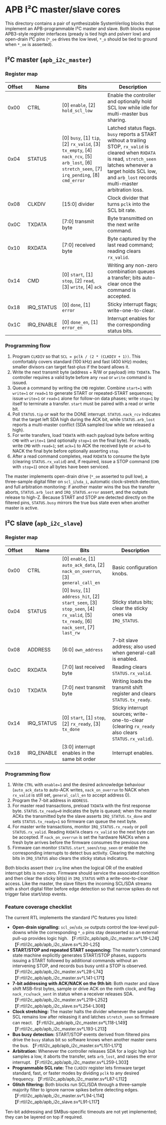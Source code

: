 # APB I²C master/slave cores

This directory contains a pair of synthesizable SystemVerilog blocks that implement an
APB-programmable I²C master and slave. Both blocks expose APB3-style register interfaces
(pready is tied high and pslverr low) and open-drain I²C pins (`*_oe` drives the low level,
`*_o` should be tied to ground when `*_oe` is asserted).

## I²C master (`apb_i2c_master`)

### Register map

| Offset | Name         | Bits                               | Description |
| ------ | ------------ | ---------------------------------- | ----------- |
| 0x00   | CTRL         | [0] `enable`, [2] `hold_scl_low`    | Enable the controller and optionally hold SCL low while idle for multi-master bus sharing. |
| 0x04   | STATUS       | [0] `busy`, [1] `tip`, [2] `rx_valid`, [3] `tx_empty`, [4] `nack_rcv`, [5] `arb_lost`, [6] `stretch_seen`, [7] `irq_pending`, [8] `cmd_error` | Latched status flags. `busy` reports a START without a trailing STOP, `rx_valid` is cleared when `RXDATA` is read, `stretch_seen` latches whenever a target holds SCL low, and `arb_lost` records multi-master arbitration loss. |
| 0x08   | CLKDIV       | [15:0] divider                      | Clock divider that turns `pclk` into the SCL bit rate. |
| 0x0C   | TXDATA       | [7:0] transmit byte                 | Byte transmitted on the next write command. |
| 0x10   | RXDATA       | [7:0] received byte                 | Byte captured by the last read command; reading clears `rx_valid`. |
| 0x14   | CMD          | [0] `start`, [1] `stop`, [2] `read`, [3] `write`, [4] `ack` | Writing any non-zero combination queues a transfer; bits auto-clear once the command is accepted. |
| 0x18   | IRQ_STATUS   | [0] `done`, [1] `error`             | Sticky interrupt flags; write-one-to-clear. |
| 0x1C   | IRQ_ENABLE   | [0] `done_en`, [1] `error_en`       | Interrupt enables for the corresponding status bits. |

### Programming flow

1. Program `CLKDIV` so that `SCL = pclk / (2 * (CLKDIV + 1))`. This comfortably covers standard (100 kHz) and fast (400 kHz) modes; smaller divisors can target fast-plus if the board allows it.
2. Write the next transmit byte (address + R/W or payload) into `TXDATA`. The controller requires a valid byte before any `read` or `write` command is issued.
3. Queue a command by writing the `CMD` register. Combine `start=1` with `write=1` or `read=1` to generate START or repeated-START sequences; issue `write=1` or `read=1` alone for follow-on data phases; write `stop=1` by itself to terminate a transfer. `start` must be paired with a read or write bit.
4. Poll `STATUS.tip` or wait for the DONE interrupt. `STATUS.nack_rcv` indicates that the target left SDA high during the ACK bit, while `STATUS.arb_lost` reports a multi-master conflict (SDA sampled low while we released a high).
5. For write transfers, load `TXDATA` with each payload byte before writing `CMD` with `write=1` (and optionally `stop=1` on the final byte). For reads, write `CMD` with `read=1`; set `ack=1` to ACK the received byte or `ack=0` to NACK the final byte before optionally asserting `stop`.
6. After a read command completes, read `RXDATA` to consume the byte (clearing `STATUS.rx_valid`) and, if required, issue a STOP command (`CMD` with `stop=1`) once all bytes have been serviced.

The master implements open-drain drive (`*_oe` asserted to pull low), a three-sample digital filter on `scl_i`/`sda_i`, automatic clock-stretch detection, and full arbitration monitoring: if another master wins the bus the transfer aborts, `STATUS.arb_lost` and `IRQ_STATUS.error` assert, and the outputs release to high-Z. Because START and STOP are detected directly on the filtered pins, `STATUS.busy` mirrors the true bus state even when another master is active.

## I²C slave (`apb_i2c_slave`)

### Register map

| Offset | Name         | Bits                                                     | Description |
| ------ | ------------ | -------------------------------------------------------- | ----------- |
| 0x00   | CTRL         | [0] `enable`, [1] `auto_ack_data`, [2] `nack_on_overrun`, [3] `general_call_en` | Basic configuration knobs. |
| 0x04   | STATUS       | [0] `busy`, [1] `address_hit`, [2] `start_seen`, [3] `stop_seen`, [4] `rx_valid`, [5] `tx_ready`, [6] `nack_sent`, [7] `last_rw` | Sticky status bits; clear the sticky ones via `IRQ_STATUS`. |
| 0x08   | ADDRESS      | [6:0] `own_address`                                      | 7-bit slave address; also used when general-call is enabled. |
| 0x0C   | RXDATA       | [7:0] last received byte                                 | Reading clears `STATUS.rx_valid`. |
| 0x10   | TXDATA       | [7:0] next transmit byte                                 | Writing loads the transmit shift register and clears `STATUS.tx_ready`. |
| 0x14   | IRQ_STATUS   | [0] `start`, [1] `stop`, [2] `rx_ready`, [3] `tx_done`    | Sticky interrupt sources; write-one-to-clear (clearing `rx_ready` also clears `STATUS.rx_valid`). |
| 0x18   | IRQ_ENABLE   | [3:0] interrupt enables in the same bit order            | Interrupt enables. |

### Programming flow

1. Write `CTRL` with `enable=1` and the desired acknowledge behaviour (`auto_ack_data` to auto-ACK writes, `nack_on_overrun` to NACK when `rx_valid` is still set, `general_call_en` to accept address 0).
2. Program the 7-bit address in `ADDRESS`.
3. For master read transactions, preload `TXDATA` with the first response byte. `STATUS.tx_ready=0` indicates the byte is queued; when the master ACKs the transmitted byte the slave asserts `IRQ_STATUS.tx_done` and sets `STATUS.tx_ready=1` so firmware can queue the next byte.
4. For master write transactions, monitor `IRQ_STATUS.rx_ready` or poll `STATUS.rx_valid`. Reading `RXDATA` clears `rx_valid` so the next byte can be accepted. If `nack_on_overrun` is set the hardware NACKs when a fresh byte arrives before the firmware consumes the previous one.
5. Firmware can monitor `STATUS.start_seen`/`stop_seen` or enable the corresponding interrupts to detect bus activity. Clearing the matching bits in `IRQ_STATUS` also clears the sticky status indicators.

Both blocks assert their `irq` line when the logical OR of the enabled interrupt bits is non-zero. Firmware should service the associated condition and then clear the sticky bit(s) in `IRQ_STATUS` with a write-one-to-clear access. Like the master, the slave filters the incoming SCL/SDA streams with a short digital filter before edge detection so that narrow spikes do not trigger false start/stop events.

### Feature coverage checklist

The current RTL implements the standard I²C features you listed:

* **Open-drain signalling:** `scl_oe`/`sda_oe` outputs control the low-level pull-downs while the corresponding `*_o` pins stay deasserted so an external pull-up provides logic high. 【F:rtl/i2c_apb/apb_i2c_master.sv†L19-L24】【F:rtl/i2c_apb/apb_i2c_slave.sv†L20-L25】
* **START/STOP and repeated START sequencing:** The master’s command state machine explicitly generates START/STOP phases, supports issuing a START followed by additional commands without an intervening STOP, and records bus busy until a STOP is observed. 【F:rtl/i2c_apb/apb_i2c_master.sv†L28-L74】【F:rtl/i2c_apb/apb_i2c_master.sv†L141-L171】
* **7-bit addressing with ACK/NACK on the 9th bit:** Both master and slave shift MSB-first bytes, sample or drive ACK on the ninth clock, and flag `nack_rcv`/`nack_sent` in status when a receiver releases SDA. 【F:rtl/i2c_apb/apb_i2c_master.sv†L219-L252】【F:rtl/i2c_apb/apb_i2c_slave.sv†L254-L308】
* **Clock stretching:** The master halts the divider whenever the sampled SCL remains low after releasing it and latches `stretch_seen` so firmware can react. 【F:rtl/i2c_apb/apb_i2c_master.sv†L118-L149】【F:rtl/i2c_apb/apb_i2c_master.sv†L193-L213】
* **Bus busy detection:** START/STOP events derived from filtered pins drive the `busy` status bit so software knows when another master owns the bus. 【F:rtl/i2c_apb/apb_i2c_master.sv†L151-L171】
* **Arbitration:** Whenever the controller releases SDA for a logic high but samples a low, it aborts the transfer, sets `arb_lost`, and raises the error interrupt. 【F:rtl/i2c_apb/apb_i2c_master.sv†L259-L303】
* **Programmable SCL rate:** The `CLKDIV` register lets firmware target standard, fast, or faster modes by dividing `pclk` to any desired frequency. 【F:rtl/i2c_apb/apb_i2c_master.sv†L87-L112】
* **Glitch filtering:** Both blocks run SCL/SDA through a three-sample majority filter to ignore narrow spikes before detecting edges. 【F:rtl/i2c_apb/apb_i2c_master.sv†L94-L114】【F:rtl/i2c_apb/apb_i2c_slave.sv†L91-L117】

Ten-bit addressing and SMBus-specific timeouts are not yet implemented; they can be layered on top if required.
